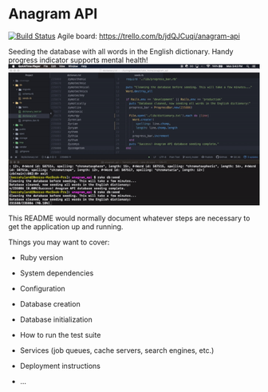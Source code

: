 # Anagram API
[![Build Status](https://travis-ci.com/BeccaHyland/anagram_api.svg?token=Rzz4nDgECw7FZhpsvHur&branch=master)](https://travis-ci.com/BeccaHyland/anagram_api)
Agile board: https://trello.com/b/jdQJCuqi/anagram-api

Seeding the database with all words in the English dictionary. Handy progress indicator supports mental health!
![](public/ProgressTo100.gif)

This README would normally document whatever steps are necessary to get the
application up and running.

Things you may want to cover:

* Ruby version

* System dependencies

* Configuration

* Database creation

* Database initialization

* How to run the test suite

* Services (job queues, cache servers, search engines, etc.)

* Deployment instructions

* ...
